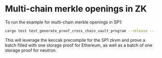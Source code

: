 # Multi-chain merkle openings in ZK
To run the example for multi-chain merkle openings in SP1:

```bash
cargo test test_generate_proof_cross_chain_vault_program --release -- --nocapture
```

This will leverage the keccak precompile for the SP1 zkvm and prove a batch filled with one storage proof for Ethereum,
as well as a batch of one storage proof for neutron.